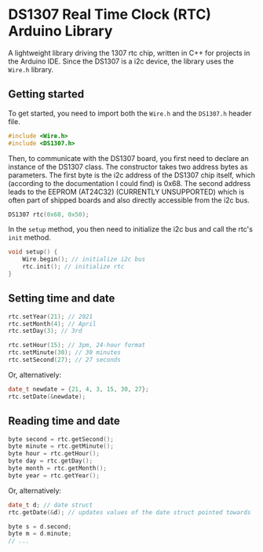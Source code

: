 # DS1307 Real Time Clock (RTC) Arduino Library
A lightweight library driving the 1307 rtc chip, written in C++ for projects in the Arduino IDE.
Since the DS1307 is a i2c device, the library uses the ``Wire.h`` library.<br>

## Getting started
To get started, you need to import both the ``Wire.h`` and the ``DS1307.h`` header file.
``` C++
#include <Wire.h>
#include <DS1307.h>
```
Then, to communicate with the DS1307 board, you first need to declare an instance of the DS1307 class. The constructor takes two address bytes as parameters. The first byte is the i2c address of the DS1307 chip itself, which (according to the documentation I could find) is 0x68.
The second address leads to the EEPROM (AT24C32) (CURRENTLY UNSUPPORTED) which is often part of shipped boards and also directly accessible from the i2c bus.
``` C++
DS1307 rtc(0x68, 0x50);
```
In the ``setup`` method, you then need to initialize the i2c bus and call the rtc's ``init`` method.
``` C++
void setup() {
    Wire.begin(); // initialize i2c bus
    rtc.init(); // initialize rtc
}
```
## Setting time and date
``` C++
rtc.setYear(21); // 2021
rtc.setMonth(4); // April
rtc.setDay(3); // 3rd

rtc.setHour(15); // 3pm, 24-hour format
rtc.setMinute(30); // 30 minutes
rtc.setSecond(27); // 27 seconds
```
Or, alternatively:
``` C++
date_t newdate = {21, 4, 3, 15, 30, 27};
rtc.setDate(&newdate);
```
## Reading time and date
``` C++
byte second = rtc.getSecond();
byte minute = rtc.getMinute();
byte hour = rtc.getHour();
byte day = rtc.getDay();
byte month = rtc.getMonth();
byte year = rtc.getYear();
```
Or, alternatively:
``` C++
date_t d; // date struct
rtc.getDate(&d); // updates values of the date struct pointed towards

byte s = d.second;
byte m = d.minute;
// ...
```
